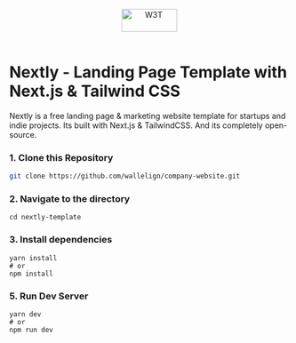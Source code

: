 <p align="center">
 <a href="https://web3templates.com/?ref=nextly_github_logo">
 <img src="https://user-images.githubusercontent.com/1884712/132941531-0fdd7acf-47ca-424e-b77f-1fab2e372a37.png" alt="W3T" width="100" height="41"/>
 </a> 
 <br>
 <br>
</p>

# Nextly - Landing Page Template with Next.js & Tailwind CSS

Nextly is a free landing page & marketing website template for  startups and indie projects. Its built with Next.js & TailwindCSS.
And its completely open-source.
 


### 1\. Clone this Repository

```bash
git clone https://github.com/wallelign/company-website.git
```

### 2\. Navigate to the directory

```
cd nextly-template
```

### 3\. Install dependencies

```
yarn install
# or
npm install
```

### 5\. Run Dev Server

```
yarn dev
# or
npm run dev
```






